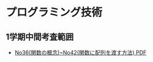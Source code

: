 # プログラミング技術
## 1学期中間考査範囲
- [No36(関数の概念)~No42(関数に配列を渡す方法) PDF](https://drive.google.com/file/d/1XfOSiZqoEDK11q1UYJbLRUzI2ML9QWDh/view?usp=drive_link)
